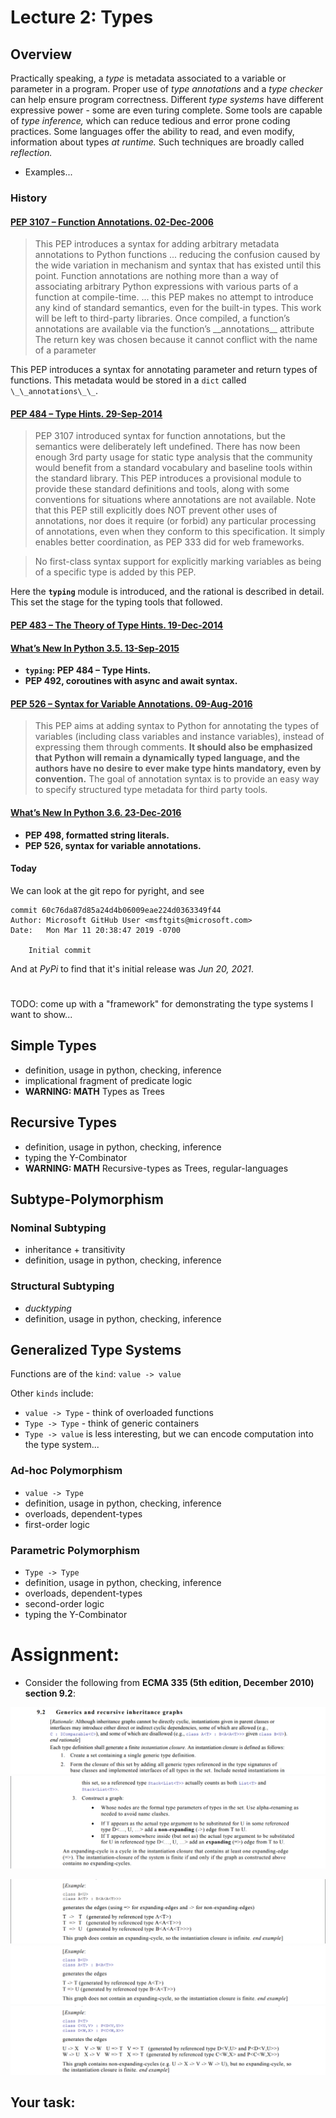 # Lecture 2: Types

## Overview

Practically speaking, a *type* is metadata associated to a variable or parameter in a program.
Proper use of *type annotations* and a *type checker* can help ensure program correctness.
Different *type systems* have different expressive power - some are even turing complete.
Some tools are capable of *type inference,* which can reduce tedious and error prone coding practices.
Some languages offer the ability to read, and even modify, information about types *at runtime.*  Such techniques are broadly called *reflection.*

* Examples...

### History

#### [PEP 3107 – Function Annotations. 02-Dec-2006](https://peps.python.org/pep-3107/)

> This PEP introduces a syntax for adding arbitrary metadata annotations to Python functions
> ... reducing the confusion caused by the wide variation in mechanism and syntax that has existed until this point.
> Function annotations are nothing more than a way of associating arbitrary Python expressions with various parts of a function at compile-time.
> ... this PEP makes no attempt to introduce any kind of standard semantics, even for the built-in types. This work will be left to third-party libraries.
> Once compiled, a function’s annotations are available via the function’s \_\_annotations\_\_ attribute
> The return key was chosen because it cannot conflict with the name of a parameter

This PEP introduces a syntax for annotating parameter and return types of functions.  This metadata would be stored in a `dict` called `\_\_annotations\_\_`.

#### [PEP 484 – Type Hints. 29-Sep-2014](https://peps.python.org/pep-0483/)

> PEP 3107 introduced syntax for function annotations, but the semantics were deliberately left undefined.
> There has now been enough 3rd party usage for static type analysis that the community would benefit from
> a standard vocabulary and baseline tools within the standard library.
> This PEP introduces a provisional module to provide these standard definitions and tools, along with some
> conventions for situations where annotations are not available.
> Note that this PEP still explicitly does NOT prevent other uses of annotations, nor does it require (or forbid)
> any particular processing of annotations, even when they conform to this specification.
> It simply enables better coordination, as PEP 333 did for web frameworks.

> No first-class syntax support for explicitly marking variables as being of a specific type is added by this PEP.

Here the **`typing`** module is introduced, and the rational is described in detail.
This set the stage for the typing tools that followed.

#### [PEP 483 – The Theory of Type Hints. 19-Dec-2014](https://peps.python.org/pep-0483/)



#### [What’s New In Python 3.5. 13-Sep-2015](https://docs.python.org/3.5/whatsnew/3.5.html)

* **`typing`: PEP 484 – Type Hints.**
* **PEP 492, coroutines with async and await syntax.**

#### [PEP 526 – Syntax for Variable Annotations. 09-Aug-2016](https://peps.python.org/pep-0483/)

> This PEP aims at adding syntax to Python for annotating the types of variables (including class variables and
> instance variables), instead of expressing them through comments.
> **It should also be emphasized that Python will remain a dynamically typed language, and the authors have no desire
> to ever make type hints mandatory, even by convention.**
> The goal of annotation syntax is to provide an easy way to specify structured type metadata for third party tools.

#### [What’s New In Python 3.6. 23-Dec-2016](https://docs.python.org/3.6/whatsnew/3.6.html)

* **PEP 498, formatted string literals.**
* **PEP 526, syntax for variable annotations.**

#### **Today**

We can look at the git repo for pyright, and see

```
commit 60c76da87d85a24d4b06009eae224d0363349f44
Author: Microsoft GitHub User <msftgits@microsoft.com>
Date:   Mon Mar 11 20:38:47 2019 -0700

    Initial commit
```

And at *PyPi* to find that it's initial release was *Jun 20, 2021*.

# 

TODO: come up with a "framework" for demonstrating the type systems I want to show...

## Simple Types

* definition, usage in python, checking, inference
* implicational fragment of predicate logic
* __WARNING: MATH__ Types as Trees

## Recursive Types

* definition, usage in python, checking, inference
* typing the Y-Combinator
* __WARNING: MATH__ Recursive-types as Trees, regular-languages

## Subtype-Polymorphism

### Nominal Subtyping

* inheritance + transitivity
* definition, usage in python, checking, inference

### Structural Subtyping

* *ducktyping*
* definition, usage in python, checking, inference

## Generalized Type Systems

Functions are of the `kind`: `value -> value`

Other `kinds` include:
* `value -> Type` - think of overloaded functions
* `Type -> Type` - think of generic containers
* `Type -> value` is less interesting, but we can encode computation into the type system...

### Ad-hoc Polymorphism

* `value -> Type`
* definition, usage in python, checking, inference
* overloads, dependent-types
* first-order logic

### Parametric Polymorphism

* `Type -> Type`
* definition, usage in python, checking, inference
* overloads, dependent-types
* second-order logic
* typing the Y-Combinator

# Assignment:

* Consider the following from **ECMA 335 (5th edition, December 2010) section 9.2**:

![ecma-335-9.2_1](./img/ecma-335-9.2_1.png)
![ecma-335-9.2_2](./img/ecma-335-9.2_2.png)

![ecma-335-9.2-example-1](./img/ecma-335-9.2-example-1.png)
![ecma-335-9.2-example-2](./img/ecma-335-9.2-example-2.png)
![ecma-335-9.2-example-3](./img/ecma-335-9.2-example-3.png)

## Your task:

<!-- TODO: come up with something to do -->
